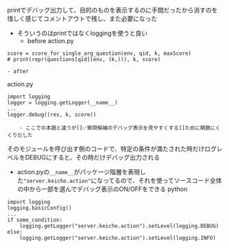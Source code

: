 
printでデバッグ出力して、目的のものを表示するのに手間だったから消すのを惜しく感じてコメントアウトで残し、また必要になった
- そういうのはprintではなくloggingを使うと良い
    - before
action.py

```
score = score_for_single_arg_question(env, qid, k, maxScore)
# print(repr(questions[qid](env, (k,))), k, score)
```

    - after
action.py

```
import logging
logger = logging.getLogger(__name__)
...
logger.debug((res, k, score))
```

        - ここでの本題と違うが[[✅質問候補のデバッグ表示を見やすくする]]ために関数にくくりだした

そのモジュールを呼び出す側のコードで、特定の条件が満たされた時だけログレベルをDEBUGにすると、その時だけデバッグ出力される
- action.pyの`__name__`がパッケージ階層を表現した`"server.keicho.action"`になってるので、それを使ってソースコード全体の中から一部を選んでデバッグ表示のON/OFFをできる
python

```
import logging
logging.basicConfig()
...
if some_condition:
    logging.getLogger("server.keicho.action").setLevel(logging.DEBUG)
else:
    logging.getLogger("server.keicho.action").setLevel(logging.INFO)
```

